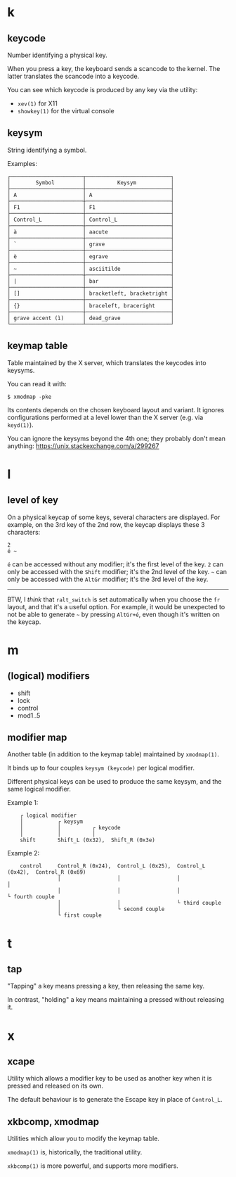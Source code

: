 # k
## keycode

Number identifying a physical key.

When you press a key, the keyboard sends a scancode to the kernel.
The latter translates the scancode into a keycode.

You can see which keycode is produced by any key via the utility:

   - `xev(1)` for X11
   - `showkey(1)` for the virtual console

## keysym

String identifying a symbol.

Examples:

    ┌───────────────────────┬───────────────────────────┐
    │        Symbol         │          Keysym           │
    ├───────────────────────┼───────────────────────────┤
    │ A                     │ A                         │
    ├───────────────────────┼───────────────────────────┤
    │ F1                    │ F1                        │
    ├───────────────────────┼───────────────────────────┤
    │ Control_L             │ Control_L                 │
    ├───────────────────────┼───────────────────────────┤
    │ à                     │ aacute                    │
    ├───────────────────────┼───────────────────────────┤
    │ `                     │ grave                     │
    ├───────────────────────┼───────────────────────────┤
    │ è                     │ egrave                    │
    ├───────────────────────┼───────────────────────────┤
    │ ~                     │ asciitilde                │
    ├───────────────────────┼───────────────────────────┤
    │ |                     │ bar                       │
    ├───────────────────────┼───────────────────────────┤
    │ []                    │ bracketleft, bracketright │
    ├───────────────────────┼───────────────────────────┤
    │ {}                    │ braceleft, braceright     │
    ├───────────────────────┼───────────────────────────┤
    │ grave accent (ì)      │ dead_grave                │
    └───────────────────────┴───────────────────────────┘

## keymap table

Table maintained by the X server, which translates the keycodes into keysyms.

You can read it with:

    $ xmodmap -pke

Its contents depends on the chosen keyboard layout and variant.
It ignores configurations performed at a level lower than the X server (e.g. via
`keyd(1)`).

You can ignore the keysyms beyond the 4th one; they probably don't mean anything:
<https://unix.stackexchange.com/a/299267>

##
# l
## level of key

On a physical keycap of some keys, several characters are displayed.
For  example, on  the  3rd key  of  the 2nd  row, the  keycap  displays these  3
characters:

    2
    é ~

`é` can be accessed without any modifier; it's the first level of the key.
`2` can only be accessed with the `Shift` modifier; it's the 2nd level of the key.
`~` can only be accessed with the `AltGr` modifier; it's the 3rd level of the key.

---

BTW, I *think* that `ralt_switch` is  set automatically when you choose the `fr`
layout, and that it's  a useful option.  For example, it  would be unexpected to
not be able to generate `~` by  pressing `AltGr+é`, even though it's written on
the keycap.

##
# m
## (logical) modifiers

   - shift
   - lock
   - control
   - mod1..5

## modifier map

Another table (in addition to the keymap table) maintained by `xmodmap(1)`.

It binds up to four couples `keysym (keycode)` per logical modifier.

Different physical  keys can be  used to produce the  same keysym, and  the same
logical modifier.

Example 1:

        ┌ logical modifier
        │           ┌ keysym
        │           │          ┌ keycode
        │           │          │
        shift       Shift_L (0x32),  Shift_R (0x3e)


Example 2:

        control     Control_R (0x24),  Control_L (0x25),  Control_L (0x42),  Control_R (0x69)
                    │                  │                  │                  │
                    │                  │                  │                  └ fourth couple
                    │                  │                  └ third couple
                    │                  └ second couple
                    └ first couple

##
# t
## tap

"Tapping" a key means pressing a key, then releasing the same key.

In contrast, "holding" a key means maintaining a pressed without releasing it.

##
# x
## xcape

Utility which allows a modifier key to be used as another key when it is pressed
and released on its own.

The default behaviour is to generate the Escape key in place of `Control_L`.

## xkbcomp, xmodmap

Utilities which allow you to modify the keymap table.

`xmodmap(1)` is, historically, the traditional utility.

`xkbcomp(1)` is more powerful, and supports more modifiers.
